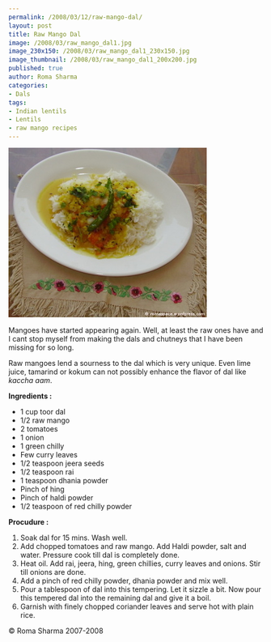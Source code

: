 ```yaml
--- 
permalink: /2008/03/12/raw-mango-dal/
layout: post
title: Raw Mango Dal
image: /2008/03/raw_mango_dal1.jpg
image_230x150: /2008/03/raw_mango_dal1_230x150.jpg
image_thumbnail: /2008/03/raw_mango_dal1_200x200.jpg
published: true
author: Roma Sharma
categories: 
- Dals
tags:
- Indian lentils
- Lentils
- raw mango recipes
---
```

<a title="raw_mango_dal1.jpg" href="/2008/03/raw_mango_dal1.jpg"><img src="/2008/03/raw_mango_dal1.jpg" alt="raw_mango_dal1.jpg" /></a>

Mangoes have started appearing again. Well, at least the raw ones have and I cant stop myself from making the dals and chutneys that I have been missing for so long.

Raw mangoes lend a sourness to the dal which is very unique. Even lime juice, tamarind or kokum can not possibly enhance the flavor of dal like <em>kaccha aam</em>.

<strong>Ingredients :</strong>
<ul>
	<li>1 cup toor dal</li>
	<li>1/2 raw mango</li>
	<li>2 tomatoes</li>
	<li>1 onion</li>
	<li>1 green chilly</li>
	<li>Few curry leaves</li>
	<li>1/2 teaspoon jeera seeds</li>
	<li>1/2 teaspoon rai</li>
	<li>1 teaspoon dhania powder</li>
	<li>Pinch of hing</li>
	<li>Pinch of haldi powder</li>
	<li>1/2 teaspoon of red chilly powder</li>
</ul>
<strong>Procudure :</strong>
<ol>
	<li>Soak dal for 15 mins. Wash well.</li>
	<li>Add chopped tomatoes and raw mango. Add Haldi powder, salt and water. Pressure cook till dal is completely done.</li>
	<li>Heat oil. Add rai, jeera, hing, green chillies, curry leaves and onions. Stir till onions are done.</li>
	<li>Add a pinch of red chilly powder, dhania powder and mix well.</li>
	<li>Pour a tablespoon of dal into this tempering. Let it sizzle a bit. Now pour this tempered dal into the remaining dal and give it a boil.</li>
	<li>Garnish with finely chopped coriander leaves and serve hot with plain rice.</li>
</ol>
© Roma Sharma 2007-2008
